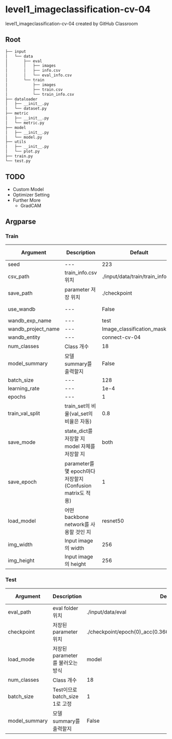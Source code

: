# level1_imageclassification-cv-04
level1_imageclassification-cv-04 created by GitHub Classroom

## Root
```bash
├── input
│   └── data
│       ├── eval
│       │   ├── images
│       │   ├── info.csv
│       │   └── eval_info.csv
│       └── train
│           ├── images
│           ├── train.csv
│           └── train_info.csv
├── dataloader
│   ├── __init__.py
│   └── dataset.py
├── metric
│   ├── __init__.py
│   └── metric.py
├── model
│   ├── __init__.py
│   └── model.py
├── utils
│   ├── __init__.py
│   └── plot.py
├── train.py
└── test.py
```

## TODO

- Custom Model
- Optimizer Setting
- Further More
    - GradCAM

## Argparse
### Train
|Argument|Description|Default|Possible value|
|---|---|---|---|
|seed|---|223|---|
|csv_path|train_info.csv 위치|./input/data/train/train_info.csv|---|
|save_path|parameter 저장 위치|./checkpoint|---|
|use_wandb|---|False|True, False|
|wandb_exp_name|---|test|---|
|wandb_project_name|---|Image_classification_mask|---|
|wandb_entity|---|connect-cv-04|---|
|num_classes|Class 개수|18|---|
|model_summary|모델 summary를 출력할지|False|True, False|
|batch_size|---|128|---|
|learning_rate|---|1e-4|---|
|epochs|---|1|---|
|train_val_split|train_set의 비율(val_set의 비율은 자동)|0.8|0 ~ 1|
|save_mode|state_dict를 저장할 지 model 자체를 저장할 지|both|state_dict, model, both|
|save_epoch|parameter를 몇 epoch마다 저장할지(Confusion matrix도 적용)|1|---|
|load_model|어떤 backbone network를 사용할 것인 지|resnet50|resnet50|
|img_width|Input image의 width|256|---|
|img_height|Input image의 height|256|---|

### Test
|Argument|Description|Default|Possible value|
|---|---|---|---|
|eval_path|eval folder 위치|./input/data/eval|---|
|checkpoint|저장된 parameter 위치|./checkpoint/epoch(0)_acc(0.366)_loss(3.851)_f1(0.182)_model.pt|---|
|load_mode|저장된 parameter를 불러오는 방식|model|state_dict, model|
|num_classes|Class 개수|18|---|
|batch_size|Test이므로 batch_size 1로 고정|1|---|
|model_summary|모델 summary를 출력할지|False|True, False|